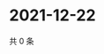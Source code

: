 # 2021-12-22

共 0 条

<!-- BEGIN WEIBO -->
<!-- 最后更新时间 Wed Dec 22 2021 08:16:48 GMT+0800 (China Standard Time) -->

<!-- END WEIBO -->
